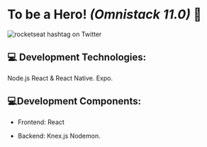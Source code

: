# To be a **Hero!** *(Omnistack 11.0)*  🚀

 ![rocketseat hashtag on Twitter](https://pbs.twimg.com/media/EULFNxhXgAAWXcq.jpg)

## 💻 Development Technologies:
Node.js
React & React Native.
Expo.

## 💻Development Components:

- Frontend:
	React

- Backend:
    Knex.js
    Nodemon.

